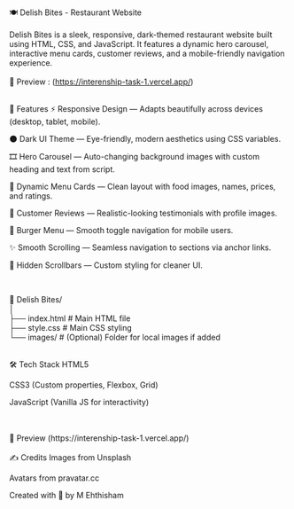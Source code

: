 🍽️ Delish Bites - Restaurant Website <br><br>
Delish Bites is a sleek, responsive, dark-themed restaurant website built using HTML, CSS, and JavaScript. It features a dynamic hero carousel, interactive menu cards, customer reviews, and a mobile-friendly navigation experience.
<br>
<br>
📸 Preview : 
(https://interenship-task-1.vercel.app/)

<br/>
🚀 Features
⚡ Responsive Design — Adapts beautifully across devices (desktop, tablet, mobile).

🌑 Dark UI Theme — Eye-friendly, modern aesthetics using CSS variables.

🎞️ Hero Carousel — Auto-changing background images with custom heading and text from script.

🍔 Dynamic Menu Cards — Clean layout with food images, names, prices, and ratings.

🌟 Customer Reviews — Realistic-looking testimonials with profile images.

📱 Burger Menu — Smooth toggle navigation for mobile users.

✨ Smooth Scrolling — Seamless navigation to sections via anchor links.

🚫 Hidden Scrollbars — Custom styling for cleaner UI.

<br/>

🍕 Delish Bites/ <br>
│<br>
├── index.html          # Main HTML file<br>
├── style.css           # Main CSS styling<br>
└── images/             # (Optional) Folder for local images if added<br>

<br/>
🛠️ Tech Stack
HTML5

CSS3 (Custom properties, Flexbox, Grid)

JavaScript (Vanilla JS for interactivity)

<br/>

<br/>
📸 Preview
(https://interenship-task-1.vercel.app/)

<br/>
<br/>
✍️ Credits
Images from Unsplash

Avatars from pravatar.cc

Created with 💛 by M Ehthisham

<br/>
